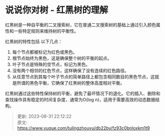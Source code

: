 # 说说你对树 - 红黑树的理解

红黑树是一种自平衡的二叉搜索树，它在普通二叉搜索树的基础上通过引入颜色属性和一些特定规则来维持树的平衡性。

红黑树的特性包括 以下几点：

1. 每个节点都被标记为红色或黑色。
2. 根节点始终为黑色，这是确保整个树的平衡的起点。
3. 叶子节点是特殊的空节点，标记为黑色。
4. 没有两个相邻的红色节点，这样确保了没有连续的红色路径。
5. 从任意节点到其每个叶子节点的简单路径上都包含相同数目的黑色节点，这就是所谓的黑色平衡，它确保了红黑树的整体高度相对平衡。

红黑树通过这些特性保持树的平衡，避免了最坏情况下的退化。它的插入、删除和查找操作具有稳定的时间复杂度，通常为O(log n)，适用于需要高效的动态数据结构。



> 更新: 2023-08-31 22:12:22  
> 原文: <https://www.yuque.com/tulingzhouyu/db22bv/fz93c0bnloxkm1t9>